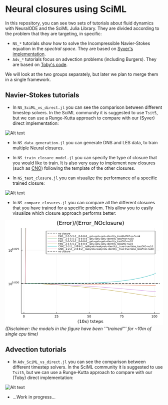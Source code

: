 # Neural closures using SciML

In this repository, you can see two sets of tutorials about fluid dynamics with NeuralODE and the SciML Julia Library. They are divided according to the problem that they are targeting, in specific:
* `NS_*` tutorials show how to solve the Incompressible Navier-Stokes equation in the *spectral space*. They are based on [Syver's implementation](https://github.com/DEEPDIP-project/NeuralClosure).
* `Adv_*` tutorials focus on advection problems (including Burgers). They are based on [Toby's code](https://github.com/DEEPDIP-project/ECNCM_1D).
  
We will look at the two groups separately, but later we plan to merge them in a single framework.

## Navier-Stokes tutorials
* In `NS_SciML_vs_direct.jl` you can see the comparison between different timestep solvers. In the SciML community it is suggested to use `Tsit5`, but we can use a Runge-Kutta approach to compare with our (Syver) direct implementation:

![Alt text](plots/NS_SciML_vs_direct.gif)

* In `NS_data_generation.jl` you can generate DNS and LES data, to train multiple Neural closures.
  
* In `NS_train_closure_model.jl` you can specify the type of closure that you would like to train. It is also very easy to implement new closures (such as [CNO](https://github.com/bogdanraonic3/ConvolutionalNeuralOperator)) following the template of the other closures.

* In `NS_test_closure.jl` you can visualize the performance of a specific trained closure:
  
![Alt text](plots/FNO__2-5-5-5-2__8-8-8-8__gelu-gelu-gelu-identity_lossDtO-nu20_DNS_128_LES_64_nu_0.0005_1234.gif)

* In `NS_compare_closures.jl` you can compare all the different closures that you have trained for a specific problem. This allow you to easily visualize which closure approach performs better:
  
![Alt text](plots/DNS_128_LES_64_nu_0.0005_1234_error.png)
*(Disclaimer: the models in the figure have been '''trained''' for ~10m of single cpu time)*


## Advection tutorials

* In `Adv_SciML_vs_direct.jl` you can see the comparison between different timestep solvers. In the SciML community it is suggested to use `Tsit5`, but we can use a Runge-Kutta approach to compare with our (Toby) direct implementation:

![Alt text](plots/Adv_SciML_vs_direct.gif)

* ...Work in progress...
